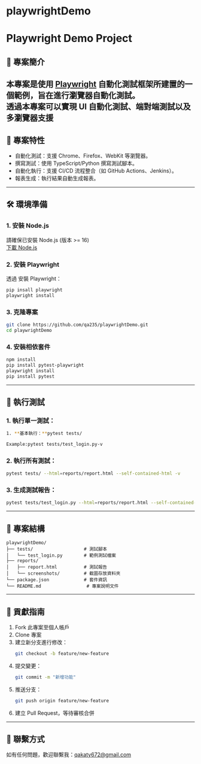 # playwrightDemo

# Playwright Demo Project

## 📑 專案簡介
本專案是使用 [Playwright](https://playwright.dev/) 自動化測試框架所建置的一個範例，旨在進行瀏覽器自動化測試。  
透過本專案可以實現 UI 自動化測試、端對端測試以及多瀏覽器支援
---
## 🚀 專案特性
- 自動化測試：支援 Chrome、Firefox、WebKit 等瀏覽器。
- 撰寫測試：使用 TypeScript/Python 撰寫測試腳本。
- 自動化執行：支援 CI/CD 流程整合（如 GitHub Actions、Jenkins）。
- 報表生成：執行結果自動生成報表。

---

## 🛠️ 環境準備
### **1. 安裝 Node.js**
請確保已安裝 Node.js (版本 >= 16)  
[下載 Node.js](https://nodejs.org/)

### **2. 安裝 Playwright**
透過 安裝 Playwright：  
```bash
pip insall playwright
playwright install

```

### **3. 克隆專案**
```bash
git clone https://github.com/qa235/playwrightDemo.git
cd playwrightDemo
```
### **4. 安裝相依套件**
```bash
npm install
pip install pytest-playwright
playwright install
pip install pytest

```

---

## 📝 執行測試
### **1. 執行單一測試：**
```bash
1. **基本執行：**pytest tests/

Example:pytest tests/test_login.py-v
```

### **2. 執行所有測試：**
```bash
pytest tests/ --html=reports/report.html --self-contained-html -v

```

### **3. 生成測試報告：**
```bash
pytest tests/test_login.py --html=reports/report.html --self-contained-html -v && start reports/report.html

```
---

## 📂 專案結構
```
playwrightDemo/
├── tests/                   # 測試腳本
│   └── test_login.py        # 範例測試檔案
├── reports/  
│   ├── report.html          # 測試報告  
│   └── screenshots/         # 截圖存放資料夾  
└── package.json             # 套件資訊
└── README.md                 # 專案說明文件
```

---

## 🌟 貢獻指南
1. Fork 此專案至個人帳戶  
2. Clone 專案  
3. 建立新分支進行修改：  
   ```bash
   git checkout -b feature/new-feature
   ```
4. 提交變更：  
   ```bash
   git commit -m "新增功能"
   ```
5. 推送分支：  
   ```bash
   git push origin feature/new-feature
   ```
6. 建立 Pull Request，等待審核合併  

---

## 📧 聯繫方式
如有任何問題，歡迎聯繫我：qakaty672@gmail.com


